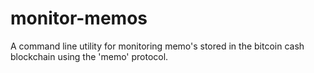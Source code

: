 # monitor-memos
A command line utility for monitoring memo's stored in the bitcoin cash blockchain using the 'memo' protocol.

